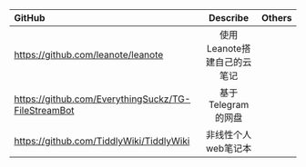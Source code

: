 |GitHub|Describe|Others|
|:---|:---:|:---:|
|https://github.com/leanote/leanote|使用Leanote搭建自己的云笔记||
|https://github.com/EverythingSuckz/TG-FileStreamBot|基于Telegram的网盘||
|https://github.com/TiddlyWiki/TiddlyWiki|非线性个人web笔记本||

